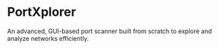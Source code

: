 # PortXplorer
An advanced, GUI-based port scanner built from scratch to explore and analyze networks efficiently.
